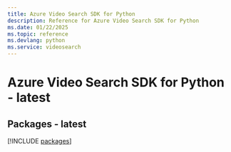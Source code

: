 ```yaml
---
title: Azure Video Search SDK for Python
description: Reference for Azure Video Search SDK for Python
ms.date: 01/22/2025
ms.topic: reference
ms.devlang: python
ms.service: videosearch
---
```

# Azure Video Search SDK for Python - latest
## Packages - latest
[!INCLUDE [packages](video-search-index.md)]